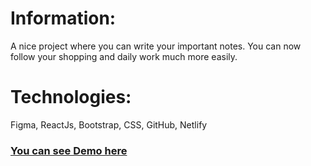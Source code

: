 # Information:
A nice project where you can write your important notes. You can now follow your shopping and daily work much more easily.

# Technologies:
Figma, ReactJs, Bootstrap, CSS, GitHub, Netlify

### <a href="https://warningnotes.netlify.app/">You can see Demo here</a>
